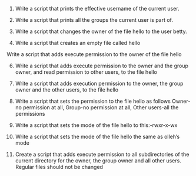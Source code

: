 1. Write a script that prints the effective username of the current user.

2. Write a script that prints all the groups the current user is part of.
3. Write a script that changes the owner of the file hello to the user betty.

4. Write a script that creates an empty file called hello

Write a script that adds execute permission to the owner of the file hello

6. Write a script that adds execute permission to the owner and the group owner, and read permission to other users, to the file hello

7. Write a script that adds execution permission to the owner, the group owner and the other users, to the file hello

8. Write a script that sets the permission to the file hello as follows Owner-no permission at all, Group-no permission at all, Other users-all the permissions

9. Write a script that sets the mode of the file hello to this:-rwxr-x-wx

10. Write a script that sets the mode of the file hello the same as olleh’s mode

11. Create a script that adds execute permission to all subdirectories of the current directory for the owner, the group owner and all other users. Regular files should not be changed
